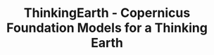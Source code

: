 ---
title: 'ThinkingEarth - Copernicus Foundation Models for a Thinking Earth'
logo: 'h2020.webp'
pi: ''
uvpi: 'Gustau Camps-Valls'
years: '2024-2027'
website: 'https://www.euspa.europa.eu/thinkingearth-copernicus-foundation-models-thinking-earth'
funding_source: ''
role: ''
project_type: 'Research Project'
partners: []
weight: 2
---